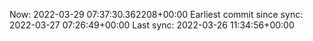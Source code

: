 Now: 2022-03-29 07:37:30.362208+00:00 Earliest commit since sync: 2022-03-27 07:26:49+00:00 Last sync: 2022-03-26 11:34:56+00:00
